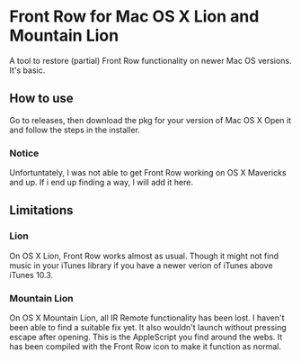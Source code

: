 # Front Row for Mac OS X Lion and Mountain Lion
A tool to restore (partial) Front Row functionality on newer Mac OS versions. It's basic.

## How to use
Go to releases, then download the pkg for your version of Mac OS X
Open it and follow the steps in the installer.

### Notice
Unfortuntately, I was not able to get Front Row working on OS X Mavericks and up. If i end up finding a way, I will add it here.

## Limitations
### Lion
On OS X Lion, Front Row works almost as usual. Though it might not find music in your iTunes library if you have a newer verion of iTunes above iTunes 10.3.

### Mountain Lion
On OS X Mountain Lion, all IR Remote functionality has been lost. I haven't been able to find a suitable fix yet. It also wouldn't launch without pressing escape after opening. This is the AppleScript you find around the webs. It has been compiled with the Front Row icon to make it function as normal.
